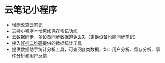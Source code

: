 # 云笔记小程序
- 增删改查云笔记
- 支持小程序本地离线保存笔记功能
- 云数据同步，多设备同步数据避免丢失（更换设备也能同步笔记）
- 接入[好推二维码](https://weixin.hotapp.cn)提供的数据统计工具
- 提供数据助手统计分析工具，可查阅各类数据，如：用户分析、留存分析、事件分析和用户反馈
